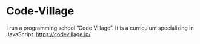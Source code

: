 # Code-Village
 I run a programming school ”Code Village”. It is a curriculum specializing in JavaScript.  https://codevillage.jp/
